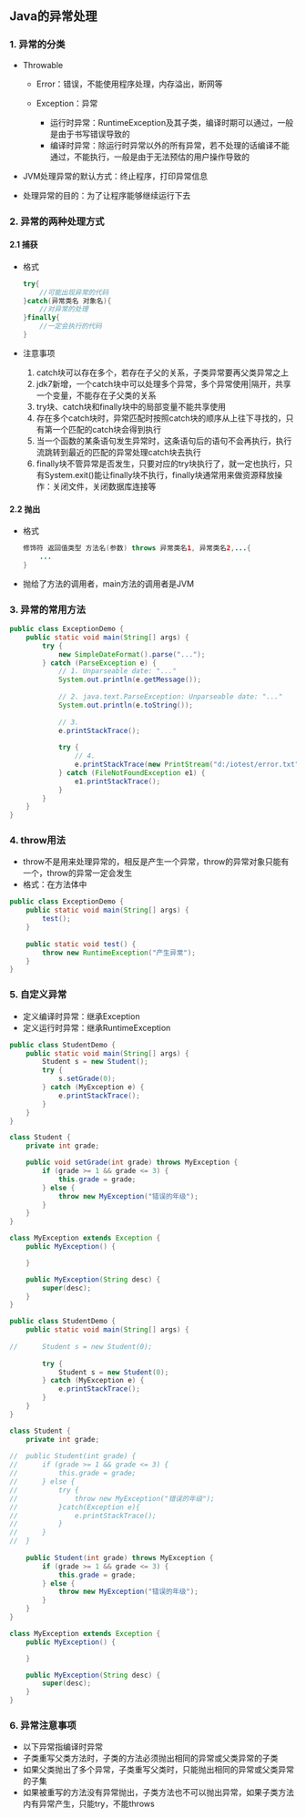 ## **Java的异常处理**

### 1. 异常的分类

- Throwable

  - Error：错误，不能使用程序处理，内存溢出，断网等

  - Exception：异常
    - 运行时异常：RuntimeException及其子类，编译时期可以通过，一般是由于书写错误导致的
    - 编译时异常：除运行时异常以外的所有异常，若不处理的话编译不能通过，不能执行，一般是由于无法预估的用户操作导致的

- JVM处理异常的默认方式：终止程序，打印异常信息

- 处理异常的目的：为了让程序能够继续运行下去

### 2. 异常的两种处理方式

#### 2.1 捕获

- 格式

  ```java
  try{
      //可能出现异常的代码
  }catch(异常类名 对象名){
      //对异常的处理
  }finally{
      //一定会执行的代码
  }
  ```

- 注意事项

  1. catch块可以存在多个，若存在子父的关系，子类异常要再父类异常之上
  2. jdk7新增，一个catch块中可以处理多个异常，多个异常使用|隔开，共享一个变量，不能存在子父类的关系
  3. try块、catch块和finally块中的局部变量不能共享使用
  4. 存在多个catch块时，异常匹配时按照catch块的顺序从上往下寻找的，只有第一个匹配的catch块会得到执行
  5. 当一个函数的某条语句发生异常时，这条语句后的语句不会再执行，执行流跳转到最近的匹配的异常处理catch块去执行
  6. finally块不管异常是否发生，只要对应的try块执行了，就一定也执行，只有System.exit()能让finally块不执行，finally块通常用来做资源释放操作：关闭文件，关闭数据库连接等

#### 2.2 抛出

- 格式

  ```java
  修饰符 返回值类型 方法名(参数) throws 异常类名1, 异常类名2,...{
      ...
  }
  ```

- 抛给了方法的调用者，main方法的调用者是JVM

### 3. 异常的常用方法

```java
public class ExceptionDemo {
	public static void main(String[] args) {
		try {
			new SimpleDateFormat().parse("...");
		} catch (ParseException e) {
            // 1. Unparseable date: "..."
			System.out.println(e.getMessage());
            
            // 2. java.text.ParseException: Unparseable date: "..."
			System.out.println(e.toString());
            
            // 3.
			e.printStackTrace();
			
			try {
                // 4.
				e.printStackTrace(new PrintStream("d:/iotest/error.txt"));// 确保文件夹存在
			} catch (FileNotFoundException e1) {
				e1.printStackTrace();
			}
		}
	}
}
```

### 4. throw用法

- throw不是用来处理异常的，相反是产生一个异常，throw的异常对象只能有一个，throw的异常一定会发生
- 格式：在方法体中

```java
public class ExceptionDemo {
	public static void main(String[] args) {
		test();
	}
	
	public static void test() {
		throw new RuntimeException("产生异常");
	}
}
```

### 5. 自定义异常

- 定义编译时异常：继承Exception
- 定义运行时异常：继承RuntimeException

```java
public class StudentDemo {
	public static void main(String[] args) {
		Student s = new Student();
		try {
			s.setGrade(0);
		} catch (MyException e) {
			e.printStackTrace();
		}
	}
}

class Student {
	private int grade;

	public void setGrade(int grade) throws MyException {
		if (grade >= 1 && grade <= 3) {
			this.grade = grade;
		} else {
			throw new MyException("错误的年级");
		}
	}
}

class MyException extends Exception {
	public MyException() {

	}

	public MyException(String desc) {
		super(desc);
	}
}
```



```java
public class StudentDemo {
	public static void main(String[] args) {
		
//		Student s = new Student(0);
		
		try {
			Student s = new Student(0);
		} catch (MyException e) {
			e.printStackTrace();
		}
	}
}

class Student {
	private int grade;
	
//	public Student(int grade) {
//		if (grade >= 1 && grade <= 3) {
//			this.grade = grade;
//		} else {
//			try {
//				throw new MyException("错误的年级");
//			}catch(Exception e){
//				e.printStackTrace();
//			}
//		}
//	}
	
	public Student(int grade) throws MyException {
		if (grade >= 1 && grade <= 3) {
			this.grade = grade;
		} else {
			throw new MyException("错误的年级");
		}
	}
}

class MyException extends Exception {
	public MyException() {

	}

	public MyException(String desc) {
		super(desc);
	}
}
```

### 6. 异常注意事项

- 以下异常指编译时异常
- 子类重写父类方法时，子类的方法必须抛出相同的异常或父类异常的子类
- 如果父类抛出了多个异常，子类重写父类时，只能抛出相同的异常或父类异常的子集
- 如果被重写的方法没有异常抛出，子类方法也不可以抛出异常，如果子类方法内有异常产生，只能try，不能throws

